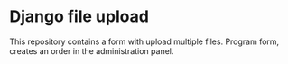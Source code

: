 # Django file upload
This repository contains a form with upload multiple files. Program form, creates an order in the administration panel.
